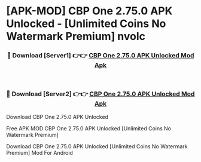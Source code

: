 # [APK-MOD] CBP One 2.75.0 APK Unlocked - [Unlimited Coins No Watermark Premium] nvolc



<div align="center">
<h3>🔴 Download [Server1] 👉👉 <a href="https://momento.my/?title=CBP_One_2.75.0_APK_Unlocked">CBP One 2.75.0 APK Unlocked Mod Apk</a></h3><br>

<h3>🔴 Download [Server2] 👉👉 <a href="https://momento.my/?title=CBP_One_2.75.0_APK_Unlocked">CBP One 2.75.0 APK Unlocked Mod Apk</a></h3>
</div>



Download CBP One 2.75.0 APK Unlocked 

Free APK MOD CBP One 2.75.0 APK Unlocked [Unlimited Coins No Watermark Premium]

Download CBP One 2.75.0 APK Unlocked [Unlimited Coins No Watermark Premium] Mod For Android
